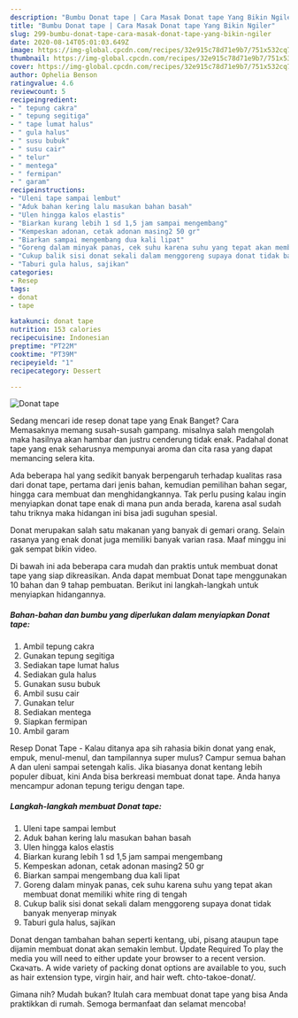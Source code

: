 ```yaml
---
description: "Bumbu Donat tape | Cara Masak Donat tape Yang Bikin Ngiler"
title: "Bumbu Donat tape | Cara Masak Donat tape Yang Bikin Ngiler"
slug: 299-bumbu-donat-tape-cara-masak-donat-tape-yang-bikin-ngiler
date: 2020-08-14T05:01:03.649Z
image: https://img-global.cpcdn.com/recipes/32e915c78d71e9b7/751x532cq70/donat-tape-foto-resep-utama.jpg
thumbnail: https://img-global.cpcdn.com/recipes/32e915c78d71e9b7/751x532cq70/donat-tape-foto-resep-utama.jpg
cover: https://img-global.cpcdn.com/recipes/32e915c78d71e9b7/751x532cq70/donat-tape-foto-resep-utama.jpg
author: Ophelia Benson
ratingvalue: 4.6
reviewcount: 5
recipeingredient:
- " tepung cakra"
- " tepung segitiga"
- " tape lumat halus"
- " gula halus"
- " susu bubuk"
- " susu cair"
- " telur"
- " mentega"
- " fermipan"
- " garam"
recipeinstructions:
- "Uleni tape sampai lembut"
- "Aduk bahan kering lalu masukan bahan basah"
- "Ulen hingga kalos elastis"
- "Biarkan kurang lebih 1 sd 1,5 jam sampai mengembang"
- "Kempeskan adonan, cetak adonan masing2 50 gr"
- "Biarkan sampai mengembang dua kali lipat"
- "Goreng dalam minyak panas, cek suhu karena suhu yang tepat akan membuat donat memiliki white ring di tengah"
- "Cukup balik sisi donat sekali dalam menggoreng supaya donat tidak banyak menyerap minyak"
- "Taburi gula halus, sajikan"
categories:
- Resep
tags:
- donat
- tape

katakunci: donat tape 
nutrition: 153 calories
recipecuisine: Indonesian
preptime: "PT22M"
cooktime: "PT39M"
recipeyield: "1"
recipecategory: Dessert

---
```



![Donat tape](https://img-global.cpcdn.com/recipes/32e915c78d71e9b7/751x532cq70/donat-tape-foto-resep-utama.jpg)

Sedang mencari ide resep donat tape yang Enak Banget? Cara Memasaknya memang susah-susah gampang. misalnya salah mengolah maka hasilnya akan hambar dan justru cenderung tidak enak. Padahal donat tape yang enak seharusnya mempunyai aroma dan cita rasa yang dapat memancing selera kita.

Ada beberapa hal yang sedikit banyak berpengaruh terhadap kualitas rasa dari donat tape, pertama dari jenis bahan, kemudian pemilihan bahan segar, hingga cara membuat dan menghidangkannya. Tak perlu pusing kalau ingin menyiapkan donat tape enak di mana pun anda berada, karena asal sudah tahu triknya maka hidangan ini bisa jadi suguhan spesial.

Donat merupakan salah satu makanan yang banyak di gemari orang. Selain rasanya yang enak donat juga memiliki banyak varian rasa. Maaf minggu ini gak sempat bikin video.


Di bawah ini ada beberapa cara mudah dan praktis untuk membuat donat tape yang siap dikreasikan. Anda dapat membuat Donat tape menggunakan 10 bahan dan 9 tahap pembuatan. Berikut ini langkah-langkah untuk menyiapkan hidangannya.

<!--inarticleads1-->

##### Bahan-bahan dan bumbu yang diperlukan dalam menyiapkan Donat tape:

1. Ambil  tepung cakra
1. Gunakan  tepung segitiga
1. Sediakan  tape lumat halus
1. Sediakan  gula halus
1. Gunakan  susu bubuk
1. Ambil  susu cair
1. Gunakan  telur
1. Sediakan  mentega
1. Siapkan  fermipan
1. Ambil  garam


Resep Donat Tape - Kalau ditanya apa sih rahasia bikin donat yang enak, empuk, menul-menul, dan tampilannya super mulus? Campur semua bahan A dan uleni sampai setengah kalis. Jika biasanya donat kentang lebih populer dibuat, kini Anda bisa berkreasi membuat donat tape. Anda hanya mencampur adonan tepung terigu dengan tape. 

<!--inarticleads2-->

##### Langkah-langkah membuat Donat tape:

1. Uleni tape sampai lembut
1. Aduk bahan kering lalu masukan bahan basah
1. Ulen hingga kalos elastis
1. Biarkan kurang lebih 1 sd 1,5 jam sampai mengembang
1. Kempeskan adonan, cetak adonan masing2 50 gr
1. Biarkan sampai mengembang dua kali lipat
1. Goreng dalam minyak panas, cek suhu karena suhu yang tepat akan membuat donat memiliki white ring di tengah
1. Cukup balik sisi donat sekali dalam menggoreng supaya donat tidak banyak menyerap minyak
1. Taburi gula halus, sajikan


Donat dengan tambahan bahan seperti kentang, ubi, pisang ataupun tape dijamin membuat donat akan semakin lembut. Update Required To play the media you will need to either update your browser to a recent version. Скачать. A wide variety of packing donat options are available to you, such as hair extension type, virgin hair, and hair weft. chto-takoe-donat/. 

Gimana nih? Mudah bukan? Itulah cara membuat donat tape yang bisa Anda praktikkan di rumah. Semoga bermanfaat dan selamat mencoba!
